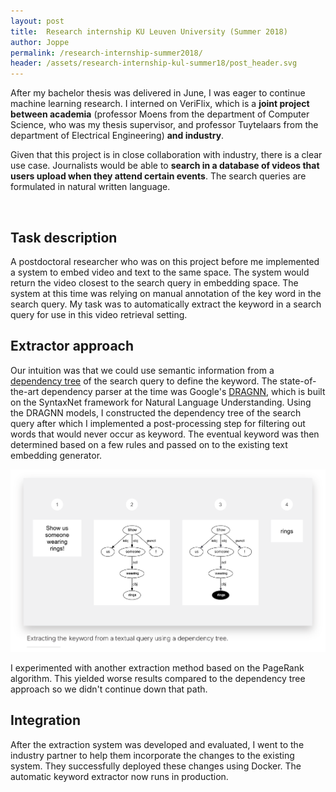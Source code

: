 ```yaml
---
layout: post
title:  Research internship KU Leuven University (Summer 2018)
author: Joppe
permalink: /research-internship-summer2018/ 
header: /assets/research-internship-kul-summer18/post_header.svg
---
```


<div class="post-intro">
<p>
After my bachelor thesis was delivered in June, I was eager to continue machine learning research. I interned on VeriFlix, which is a <b>joint project between academia</b> (professor Moens from the department of Computer Science, who was my thesis supervisor, and professor Tuytelaars from the department of Electrical Engineering) <b>and industry</b>. 
</p>
<p>
Given that this project is in close collaboration with industry, there is a clear use case. Journalists would be able to <b>search in a database of videos that users upload when they attend certain events</b>. The search queries are formulated in natural written language.
</p>
</div>

<br/>
<div class="post-line"></div>

## Task description
A postdoctoral researcher who was on this project before me implemented a system to embed video and text to the same space. The system would return the video closest to the search query in embedding space. The system at this time was relying on manual annotation of the key word in the search query. My task was to automatically extract the keyword in a search query for use in this video retrieval setting.

## Extractor approach
Our intuition was that we could use semantic information from a [dependency tree](http://universaldependencies.org) of the search query to define the keyword. The state-of-the-art dependency parser at the time was Google's [DRAGNN](https://arxiv.org/abs/1703.04474), which is built on the SyntaxNet framework for Natural Language Understanding.
Using the DRAGNN models, I constructed the dependency tree of the search query after which I implemented a post-processing step for filtering out words that would never occur as keyword.
The eventual keyword was then determined based on a few rules and passed on to the existing text embedding generator.

![](/assets/research-internship-kul-summer18/keyword_extraction.svg)

I experimented with another extraction method based on the PageRank algorithm. This yielded worse results compared to the dependency tree approach so we didn't continue down that path.

## Integration
After the extraction system was developed and evaluated, I went to the industry partner to help them incorporate the changes to the existing system. They successfully deployed these changes using Docker. The automatic keyword extractor now runs in production.

